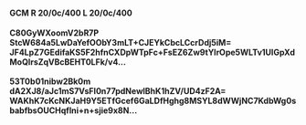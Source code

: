 #### GCM R 20/0c/400 L 20/0c/400
**C80GyWXoomV2bR7P**<br/>**StcW684a5LwDaYefOObY3mLT+CJEYkCbcLCcrDdj5iM=**<br/>**JF4LpZ7GEdifaKS5F2hfnCXDpWTpFc+FsEZ6Zw9tYlrOpe5WLTv1UlGpXdMoQIrsZqVBcBEHT0LFk/v4...**<br/><br/>
**53T0b01nibw2Bk0m**<br/>**dA2XJ8/aJc1mS7VsFI0n77pdNewlBhK1hZV/UD4zF2A=**<br/>**WAKhK7cKcNKJaH9Y5ETfGcef6GaLDfHghg8MSYL8dWWjNC7KdbWg0sbabfbsOUCHqfIni+n+sjie9x8N...**